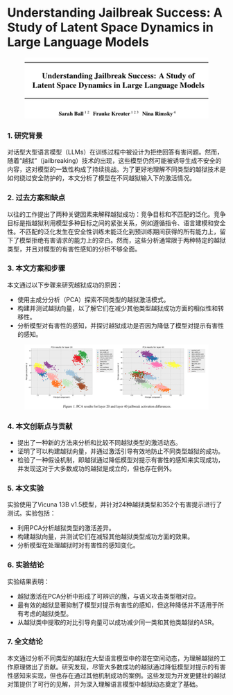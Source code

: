 # Understanding Jailbreak Success: A Study of Latent Space Dynamics in Large Language Models

<figure><img src="../.gitbook/assets/image (13) (1) (1).png" alt=""><figcaption></figcaption></figure>



### 1. 研究背景

对话型大型语言模型（LLMs）在训练过程中被设计为拒绝回答有害问题。然而，随着“越狱”（jailbreaking）技术的出现，这些模型仍然可能被诱导生成不安全的内容，这对模型的一致性构成了持续挑战。为了更好地理解不同类型的越狱技术是如何绕过安全防护的，本文分析了模型在不同越狱输入下的激活情况。

### 2. 过去方案和缺点

以往的工作提出了两种关键因素来解释越狱成功：竞争目标和不匹配的泛化。竞争目标是指越狱利用模型多种目标之间的紧张关系，例如遵循指令、语言建模和安全性。不匹配的泛化发生在安全性训练未能泛化到预训练期间获得的所有能力上，留下了模型拒绝有害请求的能力上的空白。然而，这些分析通常限于两种特定的越狱类型，并且对模型的有害性感知的分析不够全面。

### 3. 本文方案和步骤

本文通过以下步骤来研究越狱成功的原因：

* 使用主成分分析（PCA）探索不同类型的越狱激活模式。
* 构建并测试越狱向量，以了解它们在减少其他类型越狱成功方面的相似性和转移性。
* 分析模型对有害性的感知，并探讨越狱成功是否因为降低了模型对提示有害性的感知。

<figure><img src="../.gitbook/assets/image (14) (1) (1).png" alt=""><figcaption></figcaption></figure>

### 4. 本文创新点与贡献

* 提出了一种新的方法来分析和比较不同越狱类型的激活动态。
* 证明了可以构建越狱向量，并通过激活引导有效地防止不同类型越狱的成功。
* 检验了一种假设机制，即越狱通过降低模型对提示有害性的感知来实现成功，并发现这对于大多数成功的越狱是成立的，但也存在例外。

### 5. 本文实验

实验使用了Vicuna 13B v1.5模型，并针对24种越狱类型和352个有害提示进行了测试。实验包括：

* 利用PCA分析越狱类型的激活差异。
* 构建越狱向量，并测试它们在减轻其他越狱类型成功方面的效果。
* 分析模型在处理越狱时对有害性的感知变化。

### 6. 实验结论

实验结果表明：

* 越狱激活在PCA分析中形成了可辨识的簇，与语义攻击类型相对应。
* 最有效的越狱显著抑制了模型对提示有害性的感知，但这种降低并不适用于所有考虑的越狱类型。
* 从越狱类中提取的对比引导向量可以成功减少同一类和其他类越狱的ASR。

### 7. 全文结论

本文通过分析不同类型的越狱在大型语言模型中的潜在空间动态，为理解越狱的工作原理做出了贡献。研究发现，尽管大多数成功的越狱通过降低模型对提示的有害性感知来实现，但也存在通过其他机制成功的案例。这些发现为开发更健壮的越狱对策提供了可行的见解，并为深入理解语言模型中越狱动态奠定了基础。

